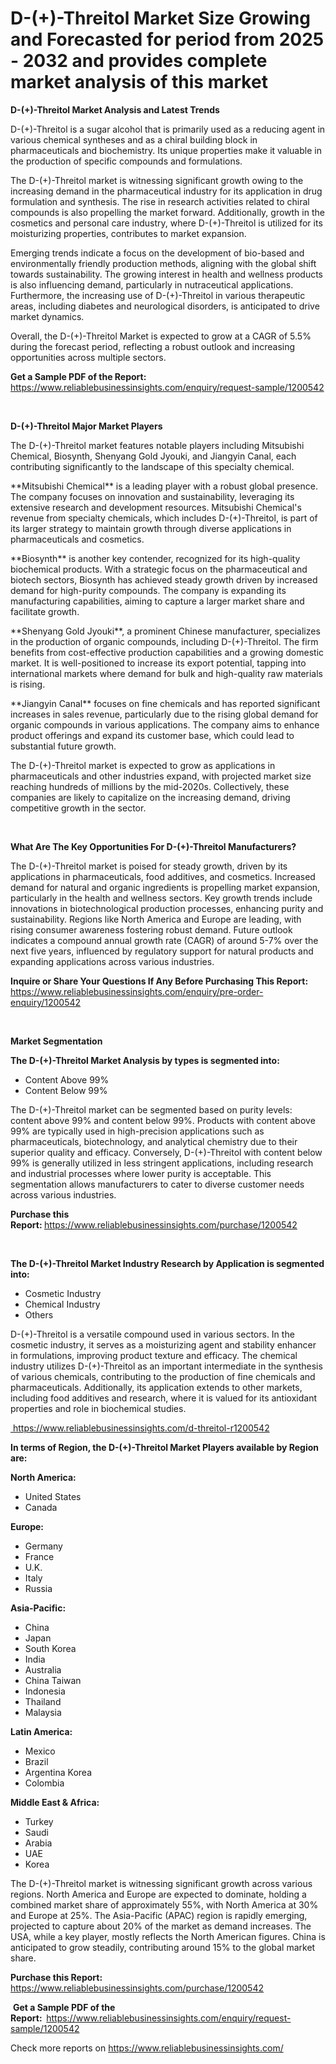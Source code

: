 <p><h1>D-(+)-Threitol Market Size Growing and Forecasted for period from 2025 - 2032 and provides complete market analysis of this market</h1></p><p><strong>D-(+)-Threitol Market Analysis and Latest Trends</strong></p>
<p><p>D-(+)-Threitol is a sugar alcohol that is primarily used as a reducing agent in various chemical syntheses and as a chiral building block in pharmaceuticals and biochemistry. Its unique properties make it valuable in the production of specific compounds and formulations.</p><p>The D-(+)-Threitol market is witnessing significant growth owing to the increasing demand in the pharmaceutical industry for its application in drug formulation and synthesis. The rise in research activities related to chiral compounds is also propelling the market forward. Additionally, growth in the cosmetics and personal care industry, where D-(+)-Threitol is utilized for its moisturizing properties, contributes to market expansion.</p><p>Emerging trends indicate a focus on the development of bio-based and environmentally friendly production methods, aligning with the global shift towards sustainability. The growing interest in health and wellness products is also influencing demand, particularly in nutraceutical applications. Furthermore, the increasing use of D-(+)-Threitol in various therapeutic areas, including diabetes and neurological disorders, is anticipated to drive market dynamics.</p><p>Overall, the D-(+)-Threitol Market is expected to grow at a CAGR of 5.5% during the forecast period, reflecting a robust outlook and increasing opportunities across multiple sectors.</p></p>
<p><strong>Get a Sample PDF of the Report:&nbsp;</strong> <a href="https://www.reliablebusinessinsights.com/enquiry/request-sample/1200542?utm_campaign=3439&utm_medium=2&utm_source=Github&utm_content=ia&utm_term=22032025&utm_id=d-threitol">https://www.reliablebusinessinsights.com/enquiry/request-sample/1200542</a></p>
<p>&nbsp;</p>
<p><strong>D-(+)-Threitol Major Market Players</strong></p>
<p><p>The D-(+)-Threitol market features notable players including Mitsubishi Chemical, Biosynth, Shenyang Gold Jyouki, and Jiangyin Canal, each contributing significantly to the landscape of this specialty chemical.</p><p>**Mitsubishi Chemical** is a leading player with a robust global presence. The company focuses on innovation and sustainability, leveraging its extensive research and development resources. Mitsubishi Chemical's revenue from specialty chemicals, which includes D-(+)-Threitol, is part of its larger strategy to maintain growth through diverse applications in pharmaceuticals and cosmetics.</p><p>**Biosynth** is another key contender, recognized for its high-quality biochemical products. With a strategic focus on the pharmaceutical and biotech sectors, Biosynth has achieved steady growth driven by increased demand for high-purity compounds. The company is expanding its manufacturing capabilities, aiming to capture a larger market share and facilitate growth.</p><p>**Shenyang Gold Jyouki**, a prominent Chinese manufacturer, specializes in the production of organic compounds, including D-(+)-Threitol. The firm benefits from cost-effective production capabilities and a growing domestic market. It is well-positioned to increase its export potential, tapping into international markets where demand for bulk and high-quality raw materials is rising.</p><p>**Jiangyin Canal** focuses on fine chemicals and has reported significant increases in sales revenue, particularly due to the rising global demand for organic compounds in various applications. The company aims to enhance product offerings and expand its customer base, which could lead to substantial future growth.</p><p>The D-(+)-Threitol market is expected to grow as applications in pharmaceuticals and other industries expand, with projected market size reaching hundreds of millions by the mid-2020s. Collectively, these companies are likely to capitalize on the increasing demand, driving competitive growth in the sector.</p></p>
<p>&nbsp;</p>
<p><strong>What Are The Key Opportunities For D-(+)-Threitol Manufacturers?</strong></p>
<p><p>The D-(+)-Threitol market is poised for steady growth, driven by its applications in pharmaceuticals, food additives, and cosmetics. Increased demand for natural and organic ingredients is propelling market expansion, particularly in the health and wellness sectors. Key growth trends include innovations in biotechnological production processes, enhancing purity and sustainability. Regions like North America and Europe are leading, with rising consumer awareness fostering robust demand. Future outlook indicates a compound annual growth rate (CAGR) of around 5-7% over the next five years, influenced by regulatory support for natural products and expanding applications across various industries.</p></p>
<p><strong>Inquire or Share Your Questions If Any Before Purchasing This Report:</strong> <a href="https://www.reliablebusinessinsights.com/enquiry/pre-order-enquiry/1200542?utm_campaign=3439&utm_medium=2&utm_source=Github&utm_content=ia&utm_term=22032025&utm_id=d-threitol">https://www.reliablebusinessinsights.com/enquiry/pre-order-enquiry/1200542</a></p>
<p>&nbsp;</p>
<p><strong>Market Segmentation</strong></p>
<p><strong>The D-(+)-Threitol Market Analysis by types is segmented into:</strong></p>
<p><ul><li>Content Above 99%</li><li>Content Below 99%</li></ul></p>
<p><p>The D-(+)-Threitol market can be segmented based on purity levels: content above 99% and content below 99%. Products with content above 99% are typically used in high-precision applications such as pharmaceuticals, biotechnology, and analytical chemistry due to their superior quality and efficacy. Conversely, D-(+)-Threitol with content below 99% is generally utilized in less stringent applications, including research and industrial processes where lower purity is acceptable. This segmentation allows manufacturers to cater to diverse customer needs across various industries.</p></p>
<p><strong>Purchase this Report:&nbsp;</strong><a href="https://www.reliablebusinessinsights.com/purchase/1200542?utm_campaign=3439&utm_medium=2&utm_source=Github&utm_content=ia&utm_term=22032025&utm_id=d-threitol">https://www.reliablebusinessinsights.com/purchase/1200542</a></p>
<p>&nbsp;</p>
<p><strong>The D-(+)-Threitol Market Industry Research by Application is segmented into:</strong></p>
<p><ul><li>Cosmetic Industry</li><li>Chemical Industry</li><li>Others</li></ul></p>
<p><p>D-(+)-Threitol is a versatile compound used in various sectors. In the cosmetic industry, it serves as a moisturizing agent and stability enhancer in formulations, improving product texture and efficacy. The chemical industry utilizes D-(+)-Threitol as an important intermediate in the synthesis of various chemicals, contributing to the production of fine chemicals and pharmaceuticals. Additionally, its application extends to other markets, including food additives and research, where it is valued for its antioxidant properties and role in biochemical studies.</p></p>
<p><a href="https://www.reliablebusinessinsights.com/d-threitol-r1200542?utm_campaign=3439&utm_medium=2&utm_source=Github&utm_content=ia&utm_term=22032025&utm_id=d-threitol">&nbsp;https://www.reliablebusinessinsights.com/d-threitol-r1200542</a></p>
<p><strong>In terms of Region, the D-(+)-Threitol Market Players available by Region are:</strong></p>
<p>
    <p> <strong> North America: </strong>
        <ul>
            <li>United States</li>
            <li>Canada</li>
        </ul>
        </p> 
    <p> <strong> Europe: </strong>
        <ul>
            <li>Germany</li>
            <li>France</li>
            <li>U.K.</li>
            <li>Italy</li>
            <li>Russia</li>
        </ul>
        </p> 
    <p> <strong> Asia-Pacific: </strong>
        <ul>
            <li>China</li>
            <li>Japan</li>
            <li>South Korea</li>
            <li>India</li>
            <li>Australia</li>
            <li>China Taiwan</li>
            <li>Indonesia</li>
            <li>Thailand</li>
            <li>Malaysia</li>
        </ul>
        </p> 
    <p> <strong> Latin America: </strong>
        <ul>
            <li>Mexico</li>
            <li>Brazil</li>
            <li>Argentina Korea</li>
            <li>Colombia</li>
        </ul>
        </p> 
    <p> <strong> Middle East & Africa: </strong>
        <ul>
            <li>Turkey</li>
            <li>Saudi</li>
            <li>Arabia</li>
            <li>UAE</li>
            <li>Korea</li>
        </ul>
    </p>
    </p>
<p><p>The D-(+)-Threitol market is witnessing significant growth across various regions. North America and Europe are expected to dominate, holding a combined market share of approximately 55%, with North America at 30% and Europe at 25%. The Asia-Pacific (APAC) region is rapidly emerging, projected to capture about 20% of the market as demand increases. The USA, while a key player, mostly reflects the North American figures. China is anticipated to grow steadily, contributing around 15% to the global market share.</p></p>
<p><strong>Purchase this Report: </strong><a href="https://www.reliablebusinessinsights.com/purchase/1200542?utm_campaign=3439&utm_medium=2&utm_source=Github&utm_content=ia&utm_term=22032025&utm_id=d-threitol">https://www.reliablebusinessinsights.com/purchase/1200542</a></p>
<p>&nbsp;<strong>Get a Sample PDF of the Report:&nbsp;&nbsp;</strong><a href="https://www.reliablebusinessinsights.com/enquiry/request-sample/1200542?utm_campaign=3439&utm_medium=2&utm_source=Github&utm_content=ia&utm_term=22032025&utm_id=d-threitol">https://www.reliablebusinessinsights.com/enquiry/request-sample/1200542</a></p>
<p><strong></strong></p>
<p>Check more reports on <a href="https://www.reliablebusinessinsights.com/?utm_campaign=3439&utm_medium=2&utm_source=Github&utm_content=ia&utm_term=22032025&utm_id=d-threitol">https://www.reliablebusinessinsights.com/</a></p>